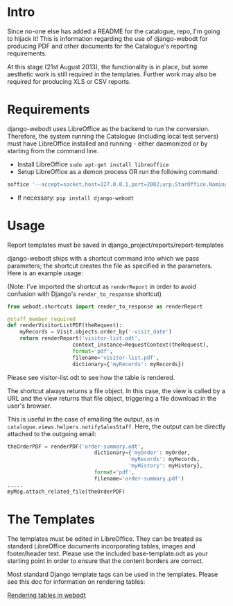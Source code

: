 # Intro

Since no-one else has added a README for the catalogue, repo, I'm going to hijack it!
This is information regarding the use of django-webodt for producing PDF and other
documents for the Catalogue's reporting requirements.

At this stage (21st August 2013), the functionality is in place, but some aesthetic
work is still required in the templates. Further work may also be required for producing
XLS or CSV reports.

# Requirements

django-webodt uses LibreOffice as the backend to run the conversion. Therefore,
the system running the Catalogue (including local test servers) must have LibreOffice
installed and running - either daemonized or by starting from the command line.

* Install LibreOffice `sudo apt-get install libreoffice`
* Setup LibreOffice as a demon process OR run the following command:

```sh
soffice '--accept=socket,host=127.0.0.1,port=2002;urp;StarOffice.NamingService' --headless
```

* If necessary: `pip install django-webodt`

# Usage

Report templates must be saved in django_project/reports/report-templates

django-webodt ships with a shortcut command into which we pass parameters; the shortcut
creates the file as specified in the parameters. Here is an example usage:

(Note: I've imported the shortcut as `renderReport` in order to avoid confusion with
Django's `render_to_response` shortcut)

```python
from webodt.shortcuts import render_to_response as renderReport

@staff_member_required
def renderVisitorListPDF(theRequest):
    myRecords = Visit.objects.order_by('-visit_date')
    return renderReport('visitor-list.odt',
                     context_instance=RequestContext(theRequest),
                     format='pdf',
                     filename='visitor-list.pdf',
                     dictionary={'myRecords': myRecords})
```

Please see visitor-list.odt to see how the table is rendered.

The shortcut always returns a file object. In this case, the view is
called by a URL and the view returns that file object, triggering a file download
in the user's browser.

This is useful in the case of emailing the output, as in `catalogue.views.helpers.notifySalesStaff`.
Here, the output can be directly attached to the outgoing email:

```python
theOrderPDF = renderPDF('order-summary.odt',
                            dictionary={'myOrder': myOrder,
                                       'myRecords': myRecords,
                                       'myHistory': myHistory},
                            format='pdf',
                            filename='order-summary.pdf')
.....
myMsg.attach_related_file(theOrderPDF)
```

# The Templates

The templates must be edited in LibreOffice. They can be treated as standard LibreOffice
documents incorporating tables, images and footer/header text. Please use the included
base-template.odt as your starting point in order to ensure that the content borders
are correct.

Most standard Django template tags can be used in the templates. Please see this doc
for information on rendering tables:

[Rendering tables in webodt](https://github.com/NetAngels/django-webodt/blob/master/doc/tables.rst)
